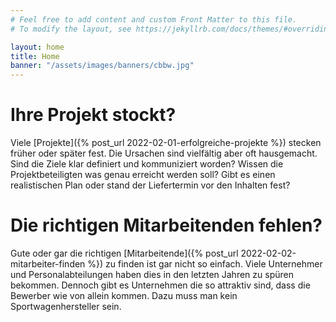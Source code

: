 ```yaml
---
# Feel free to add content and custom Front Matter to this file.
# To modify the layout, see https://jekyllrb.com/docs/themes/#overriding-theme-defaults

layout: home
title: Home
banner: "/assets/images/banners/cbbw.jpg"
---
```

# Ihre Projekt stockt?

Viele [Projekte]({% post_url 2022-02-01-erfolgreiche-projekte %}) stecken früher oder später fest. Die Ursachen sind vielfältig aber oft hausgemacht. Sind die Ziele klar definiert und kommuniziert worden? Wissen die Projektbeteiligten was genau erreicht werden soll? Gibt es einen realistischen Plan oder stand der Liefertermin vor den Inhalten fest? 


# Die richtigen Mitarbeitenden fehlen?

Gute oder gar die richtigen [Mitarbeitende]({% post_url 2022-02-02-mitarbeiter-finden %}) zu finden ist gar nicht so einfach. Viele Unternehmer und Personalabteilungen haben dies in den letzten Jahren zu spüren bekommen. Dennoch gibt es Unternehmen die so attraktiv sind, dass die Bewerber wie von allein kommen. Dazu muss man kein Sportwagenhersteller sein.
